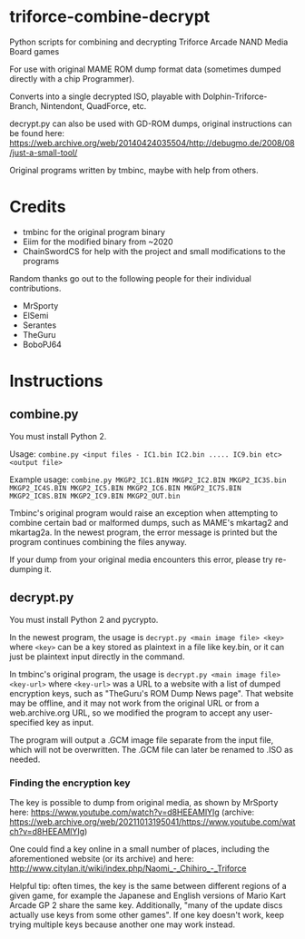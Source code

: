 # triforce-combine-decrypt
Python scripts for combining and decrypting Triforce Arcade NAND Media Board games

For use with original MAME ROM dump format data (sometimes dumped directly with a chip Programmer).

Converts into a single decrypted ISO, playable with Dolphin-Triforce-Branch, Nintendont, QuadForce, etc.

decrypt.py can also be used with GD-ROM dumps, original instructions can be found here: https://web.archive.org/web/20140424035504/http://debugmo.de/2008/08/just-a-small-tool/

Original programs written by tmbinc, maybe with help from others.

# Credits

* tmbinc for the original program binary
* Eiim for the modified binary from ~2020
* ChainSwordCS for help with the project and small modifications to the programs

Random thanks go out to the following people for their individual contributions.

* MrSporty
* ElSemi
* Serantes
* TheGuru
* BoboPJ64

# Instructions

## combine.py

You must install Python 2.

Usage: `combine.py <input files - IC1.bin IC2.bin ..... IC9.bin etc> <output file>`

Example usage: `combine.py MKGP2_IC1.BIN MKGP2_IC2.BIN MKGP2_IC3S.bin MKGP2_IC4S.BIN MKGP2_IC5.BIN MKGP2_IC6.BIN MKGP2_IC7S.BIN MKGP2_IC8S.BIN MKGP2_IC9.BIN MKGP2_OUT.bin`

Tmbinc's original program would raise an exception when attempting to combine certain bad or malformed dumps, such as MAME's mkartag2 and mkartag2a. In the newest program, the error message is printed but the program continues combining the files anyway.

If your dump from your original media encounters this error, please try re-dumping it.

## decrypt.py

You must install Python 2 and pycrypto.

In the newest program, the usage is `decrypt.py <main image file> <key>` where `<key>` can be a key stored as plaintext in a file like key.bin, or it can just be plaintext input directly in the command.

In tmbinc's original program, the usage is `decrypt.py <main image file> <key-url>` where `<key-url>` was a URL to a website with a list of dumped encryption keys, such as "TheGuru's ROM Dump News page". That website may be offline, and it may not work from the original URL or from a web.archive.org URL, so we modified the program to accept any user-specified key as input.

The program will output a .GCM image file separate from the input file, which will not be overwritten. The .GCM file can later be renamed to .ISO as needed.

### Finding the encryption key

The key is possible to dump from original media, as shown by MrSporty here: https://www.youtube.com/watch?v=d8HEEAMlYIg (archive: https://web.archive.org/web/20211013195041/https://www.youtube.com/watch?v=d8HEEAMlYIg)

One could find a key online in a small number of places, including the aforementioned website (or its archive) and here: http://www.citylan.it/wiki/index.php/Naomi_-_Chihiro_-_Triforce

Helpful tip: often times, the key is the same between different regions of a given game, for example the Japanese and English versions of Mario Kart Arcade GP 2 share the same key. Additionally, "many of the update discs actually use keys from some other games". If one key doesn't work, keep trying multiple keys because another one may work instead.
